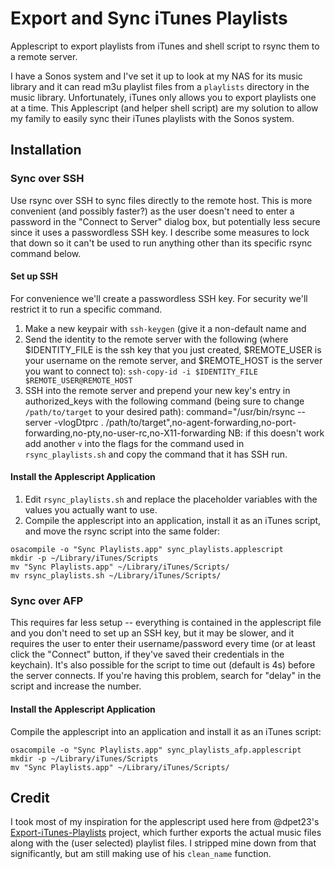 Export and Sync iTunes Playlists
================================

Applescript to export playlists from iTunes and shell script to rsync them
to a remote server.

I have a Sonos system and I've set it up to look at my NAS for its music library
and it can read m3u playlist files from a `playlists` directory in the music
library. Unfortunately, iTunes only allows you to export playlists one at a
time. This Applescript (and helper shell script) are my solution to allow my
family to easily sync their iTunes playlists with the Sonos system.

Installation
------------

### Sync over SSH
Use rsync over SSH to sync files directly to the remote host. This is more
convenient (and possibly faster?) as the user doesn't need to enter a password
in the "Connect to Server" dialog box, but potentially less secure since it
uses a passwordless SSH key. I describe some measures to lock that down so it
can't be used to run anything other than its specific rsync command below.

#### Set up SSH
For convenience we'll create a passwordless SSH key. For security we'll restrict
it to run a specific command.

1. Make a new keypair with `ssh-keygen` (give it a non-default name and
2. Send the identity to the remote server with the following (where
$IDENTITY_FILE is the ssh key that you just created, $REMOTE_USER is your
username on the remote server, and $REMOTE_HOST is the server you want to
connect to):
        `ssh-copy-id -i $IDENTITY_FILE $REMOTE_USER@REMOTE_HOST`
3. SSH into the remote server and prepend your new key's entry in authorized_keys
with the following command (being sure to change `/path/to/target` to your desired path):
        command="/usr/bin/rsync --server -vlogDtprc . /path/to/target",no-agent-forwarding,no-port-forwarding,no-pty,no-user-rc,no-X11-forwarding 
NB: if this doesn't work add another `v` into the flags for the command used in
`rsync_playlists.sh` and copy the command that it has SSH run.

#### Install the Applescript Application
1. Edit `rsync_playlists.sh` and replace the placeholder variables with the
values you actually want to use.
2. Compile the applescript into an application, install it as an iTunes
script, and move the rsync script into the same folder:
```
osacompile -o "Sync Playlists.app" sync_playlists.applescript
mkdir -p ~/Library/iTunes/Scripts
mv "Sync Playlists.app" ~/Library/iTunes/Scripts/
mv rsync_playlists.sh ~/Library/iTunes/Scripts/
```

### Sync over AFP
This requires far less setup -- everything is contained in the applescript file
and you don't need to set up an SSH key, but it may be slower, and it requires
the user to enter their username/password every time (or at least click the
"Connect" button, if they've saved their credentials in the keychain). It's
also possible for the script to time out (default is 4s) before the server
connects. If you're having this problem, search for "delay" in the script and
increase the number.

#### Install the Applescript Application
Compile the applescript into an application and install it as an iTunes
script:
```
osacompile -o "Sync Playlists.app" sync_playlists_afp.applescript
mkdir -p ~/Library/iTunes/Scripts
mv "Sync Playlists.app" ~/Library/iTunes/Scripts/
```

Credit
------

I took most of my inspiration for the applescript used here from @dpet23's
[Export-iTunes-Playlists](https://github.com/dpet23/Export-iTunes-Playlists)
project, which further exports the actual music files along with the (user
selected) playlist files. I stripped mine down from that significantly, but
am still making use of his `clean_name` function.

